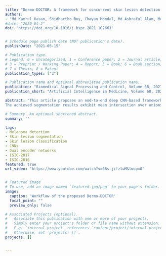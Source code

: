 ```yaml
---
title: "Dermo-DOCTOR: A framework for concurrent skin lesion detection and recognition using a deep convolutional neural network with end-to-end dual encoders"
authors:
- "Md Kamrul Hasan, Shidhartho Roy, Chayan Mondal, Md Ashraful Alam, Md Toufick E Elahi, Aishwariya Dutta, S. M. Taslim Uddin Raju, Md Tasnim Jawad, Mohiuddin Ahmad"
#date: "2020-04-2"
doi: "https://doi.org/10.1016/j.bspc.2021.102661"


# Schedule page publish date (NOT publication's date).
publishDate: "2021-05-15"

# Publication type.
# Legend: 0 = Uncategorized; 1 = Conference paper; 2 = Journal article;
# 3 = Preprint / Working Paper; 4 = Report; 5 = Book; 6 = Book section;
# 7 = Thesis; 8 = Patent
publication_types: ["2"]

# Publication name and optional abbreviated publication name.
publication: "Biomedical Signal Processing and Control, Volume 68, 2021, 102661"
publication_short: "Artificial Intelligence in Medicine, Volume 68, 2021, 102661"

abstract: "This article proposes an end-to-end deep CNN-based framework for simultaneous detection and recognition of skin lesions, Dermo-DOCTOR, consisting of two encoders. The feature maps from two encoders are fused channel-wise, called Fused Feature Map (FFM). The FFM is utilized for decoding in the detection sub-network, concatenating each stage of two encoders’ outputs with corresponding decoder layers to retrieve the lost spatial information due to pooling in the encoders. For the recognition sub-network, the outputs of three fully connected layers, utilizing feature maps of two encoders and FFM, are aggregated to obtain a final lesion class. We train and evaluate the proposed Dermo-Doctor utilizing two publicly available benchmark datasets, such as ISIC-2016 and ISIC-2017.
The achieved segmentation results exhibit mean intersection over unions of 85.0% and 80.0%, respectively, for ISIC-2016 and ISIC-2017 test datasets. The proposed Dermo-DOCTOR also demonstrates praiseworthy success in lesion recognition, providing the areas under the receiver operating characteristic curves of 0.98 and 0.91 for those two datasets, respectively. The experimental results show that the proposed Dermo-DOCTOR outperforms the alternative methods mentioned in the literature for skin lesion detection and recognition. As the Dermo-DOCTOR provides better results on two different test datasets, it can be an auspicious computer-aided assistive tool for dermatologists even with limited training data."

# Summary. An optional shortened abstract.
summary: ''

tags:
- Melanoma detection
- Skin lesion segmentation
- Skin lesion classification
- CNNs
- Dual encoder networks
- ISIC-2017
- ISIC-2016
featured: true
url_video: "https://www.youtube.com/watch?v=6Rs-jifzlwM&loop=0"


# Featured image
# To use, add an image named `featured.jpg/png` to your page's folder.
image:
  caption: 'Workflow of the proposed Dermo-DOCTOR'
  focal_point: ""
  preview_only: false

# Associated Projects (optional).
#   Associate this publication with one or more of your projects.
#   Simply enter your project's folder or file name without extension.
#   E.g. `internal-project` references `content/project/internal-project/index.md`.
#   Otherwise, set `projects: []`.
projects: []


---
```

